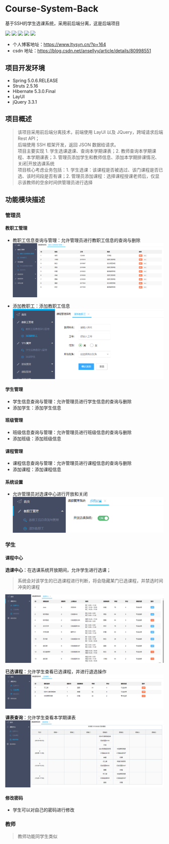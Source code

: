 # Course-System-Back
基于SSH的学生选课系统，采用前后端分离，这是后端项目

![](https://img.shields.io/badge/Spring-5.0.6.RELEASE-brightgreen.svg) 
![](https://img.shields.io/badge/Struts-2.5.16-yellow.svg) 
![](https://img.shields.io/badge/Hibernate-5.3.0.FINAL-red.svg) 
![](https://img.shields.io/badge/Maven-3.5.2-orange.svg) 
![](https://img.shields.io/badge/Licence-MIT-green.svg) 

- 个人博客地址：https://www.ltysyn.cn/?p=164
- csdn 地址：https://blog.csdn.net/ansellyy/article/details/80998551

## 项目开发环境

- Spring 5.0.6.RELEASE
- Struts 2.5.16
- Hibernate 5.3.0.Final
- LayUI
- jQuery 3.3.1

## 项目概述

> 该项目采用前后端分离技术，前端使用 LayUI 以及 JQuery，跨域请求后端 Rest API；  
> 后端使用 SSH 框架开发，返回 JSON 数据给请求。  
> 项目主要实现 1. 学生选课退课、查询本学期课表；2. 教师查询本学期课程、本学期课表；3. 管理员添加学生和教师信息、添加本学期排课情况、关闭|开放选课系统  
> 项目核心考虑业务包括：1. 学生选课：该课程是否被选过、该门课程是否已选、该时间段是否有课；2. 管理员添加课程：选择课程授课老师后，仅显示该教师的空余时间供管理员进行选择

## 功能模块描述

### 管理员

#### 教职工管理

- 教职工信息查询与管理：允许管理员进行教职工信息的查询与删除
![教职工信息查询与管理](images/教职工查询.png)

- 添加教职工：添加教职工信息
![添加教职工](images/添加教职工.png)

#### 学生管理

- 学生信息查询与管理：允许管理员进行学生信息的查询与删除
- 添加学生：添加学生信息

#### 班级管理

- 班级信息查询与管理：允许管理员进行班级信息的查询与删除
- 添加班级：添加班级信息

#### 课程管理

- 课程信息查询与管理：允许管理员进行课程信息的查询与删除
- 添加课程：添加课程信息

#### 系统设置

- 允许管理员对选课中心进行开放和关闭
![系统设置](images/系统设置.png)

### 学生

#### 课程中心

**选课中心**：在选课系统开放期间，允许学生进行选课；

> 系统会对该学生的已选课程进行判断，将会隐藏某门已选课程，并禁选时间冲突的课程

![选课中心](images/选课中心.png)

**已选课程**：允许学生查看已选课程，并进行退选操作
![已选课程](images/已选课程查看.png)

**课表查询**：允许学生查看本学期课表
![课表查询](images/课程表.png)

#### 修改密码

- 学生可以对自己的密码进行修改

### 教师

> 教师功能同学生类似

